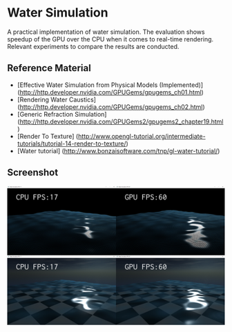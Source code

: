 # Water Simulation
A practical implementation of water simulation. The evaluation shows speedup of the GPU over the CPU when it comes to real-time rendering. Relevant experiments to compare the results are conducted.

## Reference Material
- [Effective Water Simulation from Physical Models (Implemented)]
(http://http.developer.nvidia.com/GPUGems/gpugems_ch01.html)
- [Rendering Water Caustics]
(http://http.developer.nvidia.com/GPUGems/gpugems_ch02.html)
- [Generic Refraction Simulation]
(http://http.developer.nvidia.com/GPUGems2/gpugems2_chapter19.html)
- [Render To Texture]
(http://www.opengl-tutorial.org/intermediate-tutorials/tutorial-14-render-to-texture/)
- [Water tutorial]
(http://www.bonzaisoftware.com/tnp/gl-water-tutorial/)

## Screenshot
![Image Title](https://github.com/mkorunoski/Water-Simulation/blob/master/Images/Results.jpg)
